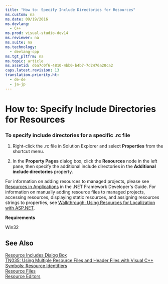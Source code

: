 ```yaml
---
title: "How to: Specify Include Directories for Resources"
ms.custom: na
ms.date: 09/19/2016
ms.devlang: 
  - C++
ms.prod: visual-studio-dev14
ms.reviewer: na
ms.suite: na
ms.technology: 
  - devlang-cpp
ms.tgt_pltfrm: na
ms.topic: article
ms.assetid: d6a7c0f6-4810-4bb0-b4b7-7d2476a20ca2
caps.latest.revision: 13
translation.priority.ht: 
  - de-de
  - ja-jp
---
```

# How to: Specify Include Directories for Resources
### To specify include directories for a specific .rc file  
  
1.  Right-click the .rc file in Solution Explorer and select **Properties** from the shortcut menu.  
  
2.  In the **Property Pages** dialog box, click the **Resources** node in the left pane, then specify the additional include directories in the **Additional include directories** property.  
  
 For information on adding resources to managed projects, please see [Resources in Applications](assetId:///8ad495d4-2941-40cf-bf64-e82e85825890) in the .NET Framework Developer's Guide. For information on manually adding resource files to managed projects, accessing resources, displaying static resources, and assigning resources strings to properties, see [Walkthrough: Using Resources for Localization with ASP.NET](assetId:///bb4e5b44-e2b0-48ab-bbe9-609fb33900b6).  
  
 **Requirements**  
  
 Win32  
  
## See Also  
 [Resource Includes Dialog Box](../vs140/Resource-Includes-Dialog-Box.md)   
 [TN035: Using Multiple Resource Files and Header Files with Visual C++](../vs140/TN035--Using-Multiple-Resource-Files-and-Header-Files-with-Visual-C--.md)   
 [Symbols: Resource Identifiers](../vs140/Symbols--Resource-Identifiers.md)   
 [Resource Files](../vs140/Resource-Files--Visual-Studio-.md)   
 [Resource Editors](../vs140/Resource-Editors.md)